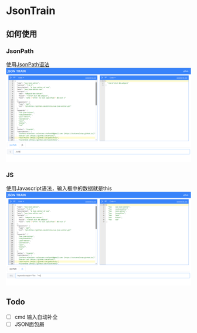 # JsonTrain

## 如何使用

### JsonPath
使用[JsonPath语法](https://jsonpath.com/)
![](./docs\Snipaste_2023-06-10_20-58-39.png)

### JS
使用Javascript语法，输入框中的数据就是this
![](./docs/Snipaste_2023-06-10_21-02-20.png)

## Todo

- [ ] cmd 输入自动补全
- [ ] JSON面包屑
